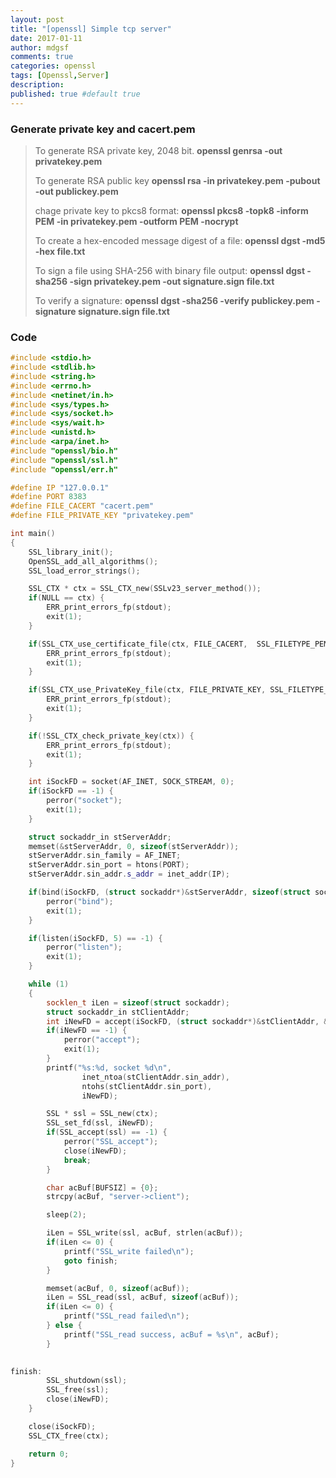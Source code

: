 ```yaml
---
layout: post
title: "[openssl] Simple tcp server"
date: 2017-01-11
author: mdgsf
comments: true
categories: openssl
tags: [Openssl,Server]
description:
published: true #default true
---
```



### Generate private key and cacert.pem

> To generate RSA private key, 2048 bit.
> **openssl genrsa -out privatekey.pem**
> 
> To generate RSA public key
> **openssl rsa -in privatekey.pem -pubout -out publickey.pem**
> 
> chage private key to pkcs8 format:
> **openssl pkcs8 -topk8 -inform PEM -in privatekey.pem -outform PEM -nocrypt**
> 
> 
> To create a hex-encoded message digest of a file:
> **openssl dgst -md5 -hex file.txt**
> 
> To sign a file using SHA-256 with binary file output:
> **openssl dgst -sha256 -sign privatekey.pem -out signature.sign file.txt**
> 
> To verify a signature:
> **openssl dgst -sha256 -verify publickey.pem -signature signature.sign file.txt**


### Code

```cpp
#include <stdio.h>
#include <stdlib.h>
#include <string.h>
#include <errno.h>
#include <netinet/in.h>
#include <sys/types.h>
#include <sys/socket.h>
#include <sys/wait.h>
#include <unistd.h>
#include <arpa/inet.h>
#include "openssl/bio.h"
#include "openssl/ssl.h"
#include "openssl/err.h"

#define IP "127.0.0.1"
#define PORT 8383
#define FILE_CACERT "cacert.pem"
#define FILE_PRIVATE_KEY "privatekey.pem"

int main()
{
    SSL_library_init();
    OpenSSL_add_all_algorithms();
    SSL_load_error_strings();

    SSL_CTX * ctx = SSL_CTX_new(SSLv23_server_method());
    if(NULL == ctx) {
        ERR_print_errors_fp(stdout);
        exit(1);
    }

    if(SSL_CTX_use_certificate_file(ctx, FILE_CACERT,  SSL_FILETYPE_PEM) <= 0) {
        ERR_print_errors_fp(stdout);
        exit(1);
    }

    if(SSL_CTX_use_PrivateKey_file(ctx, FILE_PRIVATE_KEY, SSL_FILETYPE_PEM) <= 0) {
        ERR_print_errors_fp(stdout);
        exit(1);
    }

    if(!SSL_CTX_check_private_key(ctx)) {
        ERR_print_errors_fp(stdout);
        exit(1);
    }

    int iSockFD = socket(AF_INET, SOCK_STREAM, 0);
    if(iSockFD == -1) {
        perror("socket");
        exit(1);
    }

    struct sockaddr_in stServerAddr;
    memset(&stServerAddr, 0, sizeof(stServerAddr));
    stServerAddr.sin_family = AF_INET;
    stServerAddr.sin_port = htons(PORT);
    stServerAddr.sin_addr.s_addr = inet_addr(IP);

    if(bind(iSockFD, (struct sockaddr*)&stServerAddr, sizeof(struct sockaddr)) == -1) {
        perror("bind");
        exit(1);
    }

    if(listen(iSockFD, 5) == -1) {
        perror("listen");
        exit(1);
    }

    while (1) 
    {
        socklen_t iLen = sizeof(struct sockaddr);
        struct sockaddr_in stClientAddr;
        int iNewFD = accept(iSockFD, (struct sockaddr*)&stClientAddr, &iLen);
        if(iNewFD == -1) {
            perror("accept");
            exit(1);
        }
        printf("%s:%d, socket %d\n", 
                inet_ntoa(stClientAddr.sin_addr), 
                ntohs(stClientAddr.sin_port),
                iNewFD);

        SSL * ssl = SSL_new(ctx);
        SSL_set_fd(ssl, iNewFD);
        if(SSL_accept(ssl) == -1) {
            perror("SSL_accept");
            close(iNewFD);
            break;
        }

        char acBuf[BUFSIZ] = {0};
        strcpy(acBuf, "server->client");

        sleep(2);

        iLen = SSL_write(ssl, acBuf, strlen(acBuf));
        if(iLen <= 0) {
            printf("SSL_write failed\n");
            goto finish;
        }

        memset(acBuf, 0, sizeof(acBuf));
        iLen = SSL_read(ssl, acBuf, sizeof(acBuf));
        if(iLen <= 0) {
            printf("SSL_read failed\n");
        } else {
            printf("SSL_read success, acBuf = %s\n", acBuf);
        }
                

finish:
        SSL_shutdown(ssl);
        SSL_free(ssl);
        close(iNewFD);
    }

    close(iSockFD);
    SSL_CTX_free(ctx);

    return 0;
}
```




